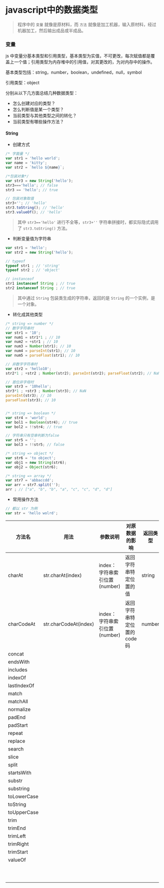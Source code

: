 # javascript中的数据类型

> 程序中的 `变量` 就像是原材料，而 `方法` 就像是加工机器，输入原材料，经过机器加工，然后输出成品或半成品。

### 变量

js 中变量分基本类型和引用类型，基本类型为实值，不可更改，每次赋值都是覆盖上一个值；引用类型为内存堆中的引用值，对其更改的，为对内存中的操作。

基本类型包括：string，number，boolean，undefined，null，symbol

引用类型：object

分别从以下几方面总结几种数据类型：

- 怎么创建对应的类型？
- 怎么判断值是某一个类型？
- 当前类型与其他类型之间的转化？
- 当前类型有哪些操作方法？

#### String

- 创建方式

```js
/* 字面量 */
var str1 = 'hello world';
var name = 'kitty';
var str2 = `hello ${name}`;

/*包装对象*/
var str3 = new String('hello');
str3==='hello'; // false
str3 == 'hello'; // true

// 包装对象取值
str3+''; // 'hello'
str3.toString(); // 'hello'
str3.valueOf(); // 'hello'
```

> 其中 `str3=='hello'` 进行不全等，`str3+''` 字符串拼接时，都实际隐式调用了 `str3.toString()` 方法。

- 判断变量值为字符串

```js
var str1 = 'hello';
var str2 = new String('hello');

// typeof 
typeof str1 ; // 'string'
typeof str2 ; // 'object'

// instanceof 
str1 instanceof String ; // true
str2 instanceof String ; // true
```

> 其中通过 `String` 包装类生成的字符串，返回的是 `String` 的一个实例，是一个对象。

- 转化成其他类型

```js
/* string => number */
// 数字字符串时
var str1 = '10';
var num1 = str1*1 ; // 10
var num2 = +str1 ; // 10
var num3 = Number(str1); // 10
var num4 = parseInt(str1); // 10
var num5 = parseFloat(str1); // 10

// 非数字字符串时
var str2 = 'hello10';
str2*1 ; +str2 ; Number(str2); parseInt(str2); parseFloat(str2); // NaN

// 首位非字母时
var str3 = '10hello';
str3*1 ; +str3 ; Number(str3); // NaN
parseInt(str3); // 10
parseFloat(str3); // 10


/* string => boolean */
var str4 = 'world';
var bol1 = Boolean(str4); // true
var bol2 = !!str4; // true

// 字符串只有空串判断为false
var str5 = '';
var bol3 = !!str5; // false

/* string => object */
var str6 = 'to object';
var obj1 = new String(str6); 
var obj2 = Object(str6); 

/* string => array */
var str7 = 'abbaccdd';
var arr = str7.split(''); 
arr ; // ["a", "b", "b", "a", "c", "c", "d", "d"]
```

- 常用操作方法

```js
// 都以 str 为例
var str = 'hello wolrd';
```

| 方法名      | 用法                  | 参数说明                      | 对原数据的影响             | 返回类型 | 示例              | 示例值 |
| ----------- | --------------------- | ----------------------------- | -------------------------- | -------- | ----------------- | ------ |
| charAt      | str.charAt(index)     | index：字符串索引位置(number) | 返回字符串特定位置的值     | string   | str.charAt(0);    | 'h'    |
| charCodeAt  | str.charCodeAt(index) | index：字符串索引位置(number) | 返回字符串特定位置的code码 | number   | str.charCodeAt(0) | 104    |
| concat      |                       |                               |                            |          |                   |        |
| endsWith    |                       |                               |                            |          |                   |        |
| includes    |                       |                               |                            |          |                   |        |
| indexOf     |                       |                               |                            |          |                   |        |
| lastIndexOf |                       |                               |                            |          |                   |        |
| match       |                       |                               |                            |          |                   |        |
| matchAll    |                       |                               |                            |          |                   |        |
| normalize   |                       |                               |                            |          |                   |        |
| padEnd      |                       |                               |                            |          |                   |        |
| padStart    |                       |                               |                            |          |                   |        |
| repeat      |                       |                               |                            |          |                   |        |
| replace     |                       |                               |                            |          |                   |        |
| search      |                       |                               |                            |          |                   |        |
| slice       |                       |                               |                            |          |                   |        |
| split       |                       |                               |                            |          |                   |        |
| startsWith  |                       |                               |                            |          |                   |        |
| substr      |                       |                               |                            |          |                   |        |
| substring   |                       |                               |                            |          |                   |        |
| toLowerCase |                       |                               |                            |          |                   |        |
| toString    |                       |                               |                            |          |                   |        |
| toUpperCase |                       |                               |                            |          |                   |        |
| trim        |                       |                               |                            |          |                   |        |
| trimEnd     |                       |                               |                            |          |                   |        |
| trimLeft    |                       |                               |                            |          |                   |        |
| trimRight   |                       |                               |                            |          |                   |        |
| trimStart   |                       |                               |                            |          |                   |        |
| valueOf     |                       |                               |                            |          |                   |        |
|             |                       |                               |                            |          |                   |        |
|             |                       |                               |                            |          |                   |        |
|             |                       |                               |                            |          |                   |        |
|             |                       |                               |                            |          |                   |        |
|             |                       |                               |                            |          |                   |        |
|             |                       |                               |                            |          |                   |        |
|             |                       |                               |                            |          |                   |        |
|             |                       |                               |                            |          |                   |        |
|             |                       |                               |                            |          |                   |        |
|             |                       |                               |                            |          |                   |        |



























